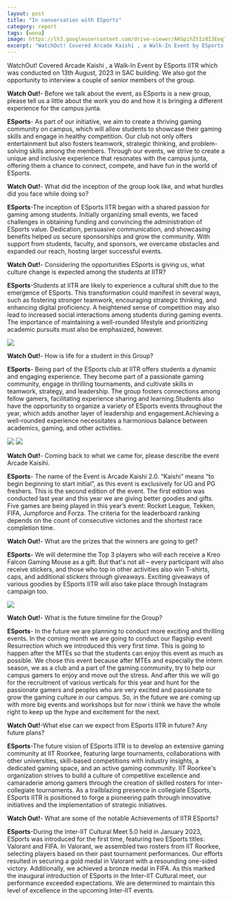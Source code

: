 ```yaml
---
layout: post
title: "In conversation with ESports"
category: report
tags: [wona]
image: https://lh3.googleusercontent.com/drive-viewer/AKGpihZtIz8I3EeqThBp3p53OOPtbFJWd50p59WLNJzxzGrWBEm70y61OxLo49QGOQaMR-d8Z8mE_eHGhViKf_U1X-sd6r-FoAcv9Yc=s1600-v0
excerpt: "WatchOut! Covered Arcade Kaishi , a Walk-In Event by ESports IITR which was conducted on 13th August, 2023 in SAC building. We also got the opportunity to interview a couple of senior members of the group."
---
```


WatchOut! Covered Arcade Kaishi , a Walk-In Event by ESports IITR which was conducted on 13th August, 2023 in SAC building. We also got the opportunity to interview a couple of senior members of the group.


**Watch Out!**-  Before we talk about the event, as ESports is a new group, please tell us a little about the work you do and how it is bringing a different experience for the campus junta.


**ESports**- As part of our initiative, we aim to create a thriving gaming community on campus, which will allow students to showcase their gaming skills and engage in healthy competition. Our club not only offers entertainment but also fosters teamwork, strategic thinking, and problem-solving skills among the members. Through our events, we strive to create a unique and inclusive experience that resonates with the campus junta, offering them a chance to connect, compete, and have fun in the world of ESports.


**Watch Out!**- What did the inception of the group look like, and what hurdles did you face while doing so?


**ESports**-The inception of ESports IITR began with a shared passion for gaming among students. Initially organizing small events, we faced challenges in obtaining funding and convincing the administration of ESports value. Dedication, persuasive communication, and showcasing benefits helped us secure sponsorships and grow the community. With support from students, faculty, and sponsors, we overcame obstacles and expanded our reach, hosting larger successful events.


**Watch Out!**-  Considering the opportunities ESports is giving us, what culture change is expected among the students at IITR?


**ESports**-Students at IITR are likely to experience a cultural shift due to the emergence of ESports. This transformation could manifest in several ways, such as fostering stronger teamwork, encouraging strategic thinking, and enhancing digital proficiency. A heightened sense of competition may also lead to increased social interactions among students during gaming events. The importance of maintaining a well-rounded lifestyle and prioritizing academic pursuits must also be emphasized, however.


![](https://lh3.googleusercontent.com/drive-viewer/AKGpihY6ETEnSmQLttksinDevRBlCPxA5bclELk_tRuX-4JcKH15krMAaoHRkFmPOPWDxaVTXxK50-s_Jy7Tr2GhoA0n6dHh-VNqJAA=s1600-v0)


**Watch Out!**- How is life for a student in this Group?


**ESports**- Being part of the ESports club at IITR offers students a dynamic and engaging experience. They become part of a passionate gaming community, engage in thrilling tournaments, and cultivate skills in teamwork, strategy, and leadership. The group fosters connections among fellow gamers, facilitating experience sharing and learning.Students also have the opportunity to organize a variety of ESports events throughout the year, which adds another layer of leadership and engagement.Achieving a well-rounded experience necessitates a harmonious balance between academics, gaming, and other activities.

![](https://lh3.googleusercontent.com/drive-viewer/AKGpihYN6OcRXB2ZvmQlAYBarD9AqcnYr2S57ODs4TOJIIBffynv9BAMI7_eVi7C2j_PVTxJk4yY7jgfP4bu8KY6XdXEgU42O5vINSQ=s1600-v0)
![](https://lh3.googleusercontent.com/drive-viewer/AKGpihaYLIuxusQFt2BsRG-YemSFO1I8zMzC_8oCsxmy_bRn-_cIrnrMzrZKsTpwnGLoc3lHv0xm---6yndzmyY6Z0N-TB0vNlwhVLs=s1600-v0)


**Watch Out!**- Coming back to what we came for, please describe the event Arcade Kaisihi.


**ESports**- The name of the Event is Arcade Kaishi 2.0. “Kaishi” means “to begin beginning to start initial”, as this event is exclusively for UG and PG freshers. This is the second edition of the event. The first edition was conducted last year and this year we are giving better goodies and gifts. Five games are being played in this year’s event: Rocket League, Tekken, FIFA, Jumpforce and Forza. The criteria for the leaderboard ranking depends on the count of consecutive victories and the shortest race completion time.


**Watch Out!**- What are the prizes that the winners are going to get?


**ESports**- We will determine the Top 3 players who will each receive a Kreo Falcon Gaming Mouse as a gift. But that's not all – every participant will also receive stickers, and those who top in other activities also win T-shirts, caps, and additional stickers through giveaways. Exciting giveaways of various goodies by ESports IITR will also take place through Instagram campaign too.

![](https://lh3.googleusercontent.com/drive-viewer/AKGpihbaV9D-RsGHHuk95RqkiyAjVKCWY3D8KEV8y9Y9j_es_jRFmMhJ3aWlt1XLoR2eSahPf60CDjyL08gM6hQFXlBuUMWohnwchx4=s1600-v0)


**Watch Out!**- What is the future timeline for the Group?  


**ESports**- In the future we are planning to conduct more exciting and thrilling events. In the coming month we are going to conduct our flagship event Resurrection which we introduced this very first time. This is going to happen after the MTEs so that the students can enjoy this event as much as possible. We chose this event because after MTEs and especially the intern season, we as a club and a  part of the gaming community, try to help our campus gamers to enjoy and move out the stress. And after this we will go for the recruitment of various verticals for this year and hunt for the passionate gamers and peoples who are very excited and passionate to grow the gaming culture in our campus. So, in the future we are coming up with more big events and workshops but for now i think we have the whole right to keep up the hype and excitement for the next.




**Watch Out!**-What else can we expect from ESports IITR in future? Any future plans?


**ESports**-The future vision of ESports IITR is to develop an extensive gaming community at IIT Roorkee, featuring large tournaments, collaborations with other universities, skill-based competitions with industry insights, a dedicated gaming space, and an active gaming community. IIT Roorkee's organization strives to build a culture of competitive excellence and camaraderie among gamers through the creation of skilled rosters for inter-collegiate tournaments. As a trailblazing presence in collegiate ESports, ESports IITR is positioned to forge a pioneering path through innovative initiatives and the implementation of strategic initiatives.

**Watch Out!**- What are some of the notable Achievements of IITR ESports?


**ESports**-During the Inter-IIT Cultural Meet 5.0 held in January 2023, ESports was introduced for the first time, featuring two ESports titles: Valorant and FIFA. In Valorant, we assembled two rosters from IIT Roorkee, selecting players based on their past tournament performances. Our efforts resulted in securing a gold medal in Valorant with a resounding one-sided victory. Additionally, we achieved a bronze medal in FIFA. As this marked the inaugural introduction of ESports in the Inter-IIT Cultural meet, our performance exceeded expectations. We are determined to maintain this level of excellence in the upcoming Inter-IIT events.




